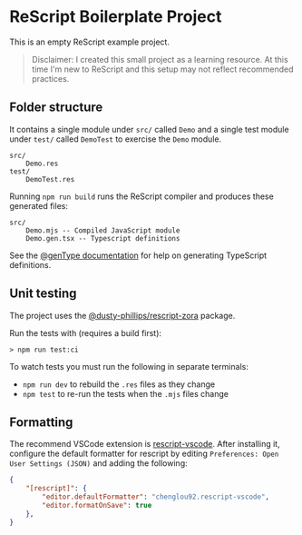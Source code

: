 # ReScript Boilerplate Project

This is an empty ReScript example project.

> Disclaimer: I created this small project as a learning resource. At this time I'm new to ReScript and this setup may not reflect recommended practices.

## Folder structure

It contains a single module under `src/` called `Demo` and a single test module under `test/` called `DemoTest` to exercise the `Demo` module.

```
src/
    Demo.res
test/
    DemoTest.res
```

Running `npm run build` runs the ReScript compiler and produces these generated files:

```
src/
    Demo.mjs -- Compiled JavaScript module
    Demo.gen.tsx -- Typescript definitions
```

See the [@genType documentation](https://rescript-lang.org/docs/manual/latest/typescript-integration) for help on generating TypeScript definitions.

## Unit testing

The project uses the [@dusty-phillips/rescript-zora](https://github.com/dusty-phillips/rescript-zora) package.

Run the tests with (requires a build first):

```shell
> npm run test:ci
```

To watch tests you must run the following in separate terminals:

- `npm run dev` to rebuild the `.res` files as they change
- `npm test` to re-run the tests when the `.mjs` files change

## Formatting

The recommend VSCode extension is [rescript-vscode](https://marketplace.visualstudio.com/items?itemName=chenglou92.rescript-vscode). After installing it, configure the default formatter for rescript by editing `Preferences: Open User Settings (JSON)` and adding the following:

```json
{
    "[rescript]": {
        "editor.defaultFormatter": "chenglou92.rescript-vscode",
        "editor.formatOnSave": true
    },
}
```
